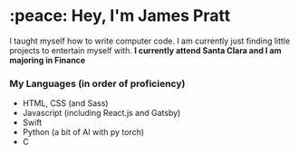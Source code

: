 # :peace: Hey, I'm James Pratt
I taught myself how to write computer code. I am currently just finding little projects to entertain myself with.
**I currently attend Santa Clara and I am majoring in Finance**

### My Languages (in order of proficiency)
* HTML, CSS (and Sass)
* Javascript (including React.js and Gatsby)
* Swift
* Python (a bit of AI with py torch)
* C
